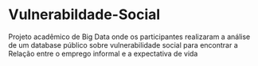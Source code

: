 # Vulnerabildade-Social
Projeto acadêmico de Big Data onde os participantes realizaram a análise de um database público sobre vulnerabilidade social para encontrar a Relação entre o emprego informal e a expectativa de vida
